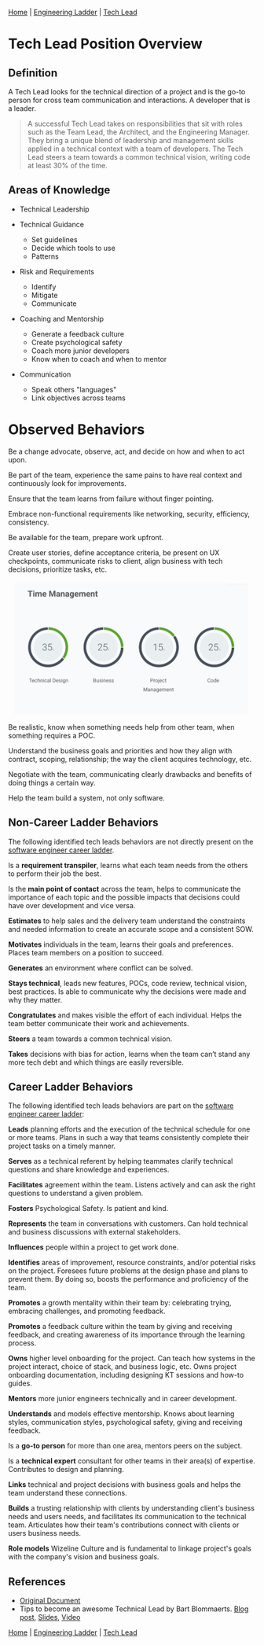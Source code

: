 [Home](../README.md) |
[Engineering Ladder](README.md) |
[Tech Lead](tech-lead.md)

<!-- Maintainer: benjamin.gil, https://wizeline.slack.com/messages/D99T3VAT0/ -->

# Tech Lead Position Overview

## Definition

A Tech Lead looks for the technical direction of a project and is the go-to person for cross team communication and interactions. A developer that is a leader.

> A successful Tech Lead takes on responsibilities that sit with roles such as the Team Lead, the Architect, and the Engineering Manager. They bring a unique blend of leadership and management skills applied in a technical context with a team of developers. The Tech Lead steers a team towards a common technical vision, writing code at least 30% of the time.

## Areas of Knowledge

* Technical Leadership

* Technical Guidance

    * Set guidelines 
    * Decide which tools to use
    * Patterns

* Risk and Requirements

    * Identify 
    * Mitigate
    * Communicate

* Coaching and Mentorship

    * Generate a feedback culture
    * Create psychological safety
    * Coach more junior developers
    * Know when to coach and when to mentor

* Communication

    * Speak others "languages"
    * Link objectives across teams

# Observed Behaviors

Be a change advocate, observe, act, and decide on how and when to act upon.

Be part of the team, experience the same pains to have real context and continuously look for improvements.

Ensure that the team learns from failure without finger pointing.

Embrace non-functional requirements like networking, security, efficiency, consistency.

Be available for the team, prepare work upfront.

Create user stories, define acceptance criteria, be present on UX checkpoints, communicate risks to client, align business with tech decisions, prioritize tasks, etc.

![image alt text](../images/time-management.png)

Be realistic, know when something needs help from other team, when something requires a POC.

Understand the business goals and priorities and how they align with contract, scoping, relationship; the way the client acquires technology, etc.

Negotiate with the team, communicating clearly drawbacks and benefits of doing things a certain way.

Help the team build a system, not only software.

## Non-Career Ladder Behaviors

The following identified tech leads behaviors are not directly present on the [software engineer career ladder](https://docs.google.com/spreadsheets/d/1QoklIzzXQpcmD6umBTwmcrQlo-_JPwFg1_syygSvKek/edit).

Is a **requirement transpiler**, learns what each team needs from the others to perform their job the best.

Is the **main point of contact** across the team, helps to communicate the importance of each topic and the possible impacts that decisions could have over development and vice versa.

**Estimates** <!-- what?--> to help sales and the delivery team understand the constraints and needed information to create an accurate scope and a consistent SOW.

**Motivates** individuals in the team, learns their goals and preferences. Places team members on a position to succeed.

**Generates** an environment where conflict can be solved.

**Stays technical**, leads new features, POCs, code review, technical vision, best practices. Is able to communicate why the decisions were made and why they matter.

**Congratulates** and makes visible the effort of each individual. Helps the team better communicate their work and achievements.

**Steers** a team towards a common technical vision.

**Takes** decisions with bias for action, learns when the team can’t stand any more tech debt and which things are easily reversible.

## Career Ladder Behaviors

The following identified tech leads behaviors are part on the [software engineer career ladder](https://docs.google.com/spreadsheets/d/1QoklIzzXQpcmD6umBTwmcrQlo-_JPwFg1_syygSvKek/edit):

**Leads** planning efforts and the execution of the technical schedule for one or more teams. Plans in such a way that teams consistently complete their project tasks on a timely manner.

**Serves** as a technical referent by helping teammates clarify technical questions and share knowledge and experiences.

**Facilitates** agreement within the team. Listens actively and can ask the right questions to understand a given problem.

**Fosters** Psychological Safety. Is patient and kind.

**Represents** the team in conversations with customers. Can hold technical and business discussions with external stakeholders.

**Influences** people within a project to get work done.

**Identifies** areas of improvement, resource constraints, and/or potential risks on the project. Foresees future problems at the design phase and plans to prevent them. By doing so, boosts the performance and proficiency of the team.

**Promotes** a growth mentality within their team by: celebrating trying, embracing challenges, and promoting feedback.

**Promotes** a feedback culture within the team by giving and receiving feedback, and creating awareness of its importance through the learning process.

**Owns** higher level onboarding for the project. Can teach how systems in the project interact, choice of stack, and business logic, etc. Owns project onboarding documentation, including designing KT sessions and how-to guides.

**Mentors** more junior engineers technically and in career development.

**Understands** and models effective mentorship. Knows about learning styles, communication styles, psychological safety, giving and receiving feedback.

Is a **go-to person** for more than one area, mentors peers on the subject.

Is a **technical expert** consultant for other teams in their area(s) of expertise. Contributes to design and planning.

**Links** technical and project decisions with business goals and helps the team understand these connections.

**Builds** a trusting relationship with clients by understanding client's business needs and users needs, and facilitates its communication to the technical team.
Articulates how their team's contributions connect with clients or users business needs.

**Role models** Wizeline Culture and is fundamental to linkage project's goals with the company's vision and business goals.

## References

* [Original Document](https://docs.google.com/document/d/1e4mZp4N1lSJRohUYkKROkFE4WYZtiHIACR_8Yy8U4lU/edit)
* Tips to become an awesome Technical Lead by Bart Blommaerts. [Blog post](https://ordina-jworks.github.io/architecture/2017/12/22/Tech-Lead.html), [Slides](https://www.slideshare.net/BartBlommaerts/10-tips-to-become-an-awesome-technical-lead), [Video](https://youtu.be/yhtK1jQC_4s)


[Home](../README.md) |
[Engineering Ladder](README.md) |
[Tech Lead](tech-leads.md)
